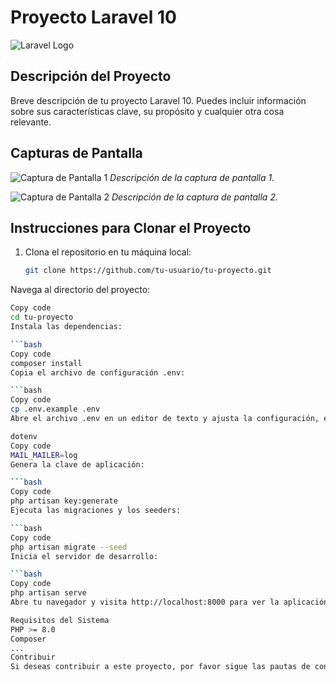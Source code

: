 # Proyecto Laravel 10

![Laravel Logo](/path/to/your/logo.png)

## Descripción del Proyecto

Breve descripción de tu proyecto Laravel 10. Puedes incluir información sobre sus características clave, su propósito y cualquier otra cosa relevante.

## Capturas de Pantalla

![Captura de Pantalla 1](https://migreseunegocio.com.br/wp-content/uploads/2016/08/o-que-sao-landing-pages-e-por-que-sua-empresa-deve-utilizalas.jpg)
*Descripción de la captura de pantalla 1.*

![Captura de Pantalla 2](https://i.workana.com/wp-content/uploads/2018/12/landing-min.jpg)
*Descripción de la captura de pantalla 2.*

## Instrucciones para Clonar el Proyecto

1. Clona el repositorio en tu máquina local:

   ```bash
   git clone https://github.com/tu-usuario/tu-proyecto.git
Navega al directorio del proyecto:

 ```bash
Copy code
cd tu-proyecto
Instala las dependencias:

 ```bash
Copy code
composer install
Copia el archivo de configuración .env:

 ```bash
Copy code
cp .env.example .env
Abre el archivo .env en un editor de texto y ajusta la configuración, especialmente el mailer:

dotenv
Copy code
MAIL_MAILER=log
Genera la clave de aplicación:

 ```bash
Copy code
php artisan key:generate
Ejecuta las migraciones y los seeders:

 ```bash
Copy code
php artisan migrate --seed
Inicia el servidor de desarrollo:

 ```bash
Copy code
php artisan serve
Abre tu navegador y visita http://localhost:8000 para ver la aplicación.

Requisitos del Sistema
PHP >= 8.0
Composer
...
Contribuir
Si deseas contribuir a este proyecto, por favor sigue las pautas de contribución.
